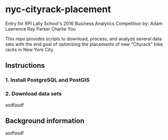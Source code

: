 # nyc-cityrack-placement
Entry for RPI Lally School's 2016 Business Analytics Competition by:
Adam Lawrence
Ray Parker
Charlie You

This repo provides scripts to download, process, and analyze several data sets with the end goal of optimizing the placements of new "Cityrack" bike racks in New York City.

## Instructions
### 1. Install PostgreSQL and PostGIS
### 2. Download data sets
asdfasdf

## Background information
asdfasdf

